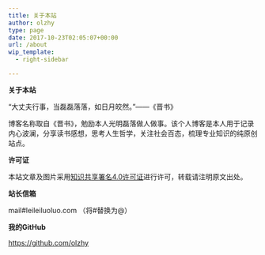 ```yaml
---
title: 关于本站
author: olzhy
type: page
date: 2017-10-23T02:05:07+00:00
url: /about
wip_template:
  - right-sidebar

---
```

**关于本站**
  
“大丈夫行事，当磊磊落落，如日月皎然。”——《晋书》
  
博客名称取自《晋书》，勉励本人光明磊落做人做事。该个人博客是本人用于记录内心波澜，分享读书感想，思考人生哲学，关注社会百态，梳理专业知识的纯原创站点。

**许可证**
  
本站文章及图片采用[知识共享署名4.0许可证][1]进行许可，转载请注明原文出处。

**站长信箱**
  
mail#leileiluoluo.com （将#替换为@）

**我的GitHub**
  
<a href="https://github.com/olzhy" target="_blank">https://github.com/olzhy</a>

 [1]: https://creativecommons.org/licences/by/4.0
